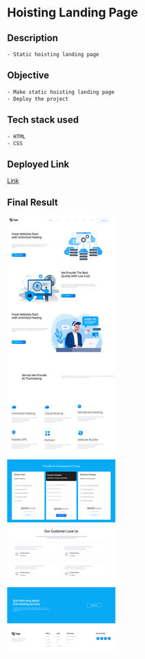 # Hoisting Landing Page

## Description

    - Static hoisting landing page

## Objective

    - Make static hoisting landing page
    - Deploy the project

## Tech stack used

    - HTML
    - CSS

## Deployed Link

[Link](https://shwetank-hoistinglanding-page.netlify.app/)

## Final Result

![Image](/Asset/11.png)
